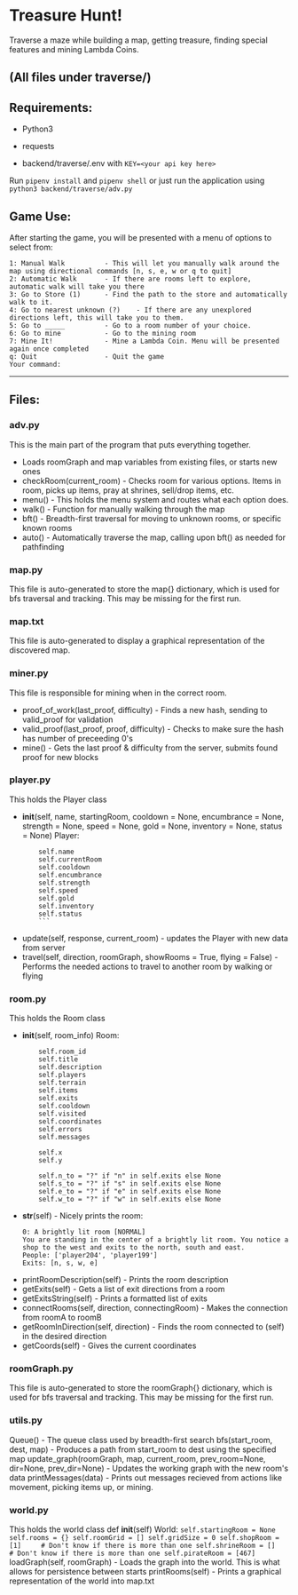 # Treasure Hunt!

Traverse a maze while building a map, getting treasure, finding special features and mining Lambda Coins.

(All files under traverse/)
---

## Requirements:
- Python3
- requests

- backend/traverse/.env with `KEY=<your api key here>`

Run `pipenv install` and `pipenv shell` or just run the application using `python3 backend/traverse/adv.py`


## Game Use:
After starting the game, you will be presented with a menu of options to select from:
```
1: Manual Walk          - This will let you manually walk around the map using directional commands [n, s, e, w or q to quit]
2: Automatic Walk       - If there are rooms left to explore, automatic walk will take you there
3: Go to Store (1)      - Find the path to the store and automatically walk to it.
4: Go to nearest unknown (?)    - If there are any unexplored directions left, this will take you to them.
5: Go to _____          - Go to a room number of your choice.
6: Go to mine           - Go to the mining room
7: Mine It!             - Mine a Lambda Coin. Menu will be presented again once completed
q: Quit                 - Quit the game
Your command:
```

---

## Files:

### adv.py
This is the main part of the program that puts everything together.
- Loads roomGraph and map variables from existing files, or starts new ones
- checkRoom(current_room) - Checks room for various options. Items in room, picks up items, pray at shrines, sell/drop items, etc.
- menu() - This holds the menu system and routes what each option does.
- walk() - Function for manually walking through the map
- bft() - Breadth-first traversal for moving to unknown rooms, or specific known rooms
- auto() - Automatically traverse the map, calling upon bft() as needed for pathfinding

### map.py
This file is auto-generated to store the map{} dictionary, which is used for bfs traversal and tracking. This may be missing for the first run.

### map.txt
This file is auto-generated to display a graphical representation of the discovered map.

### miner.py
This file is responsible for mining when in the correct room.
- proof_of_work(last_proof, difficulty) - Finds a new hash, sending to valid_proof for validation
- valid_proof(last_proof, proof, difficulty) - Checks to make sure the hash has <difficulty> number of preceeding 0's
- mine() - Gets the last proof & difficulty from the server, submits found proof for new blocks

### player.py
This holds the Player class
- __init__(self, name, startingRoom, cooldown = None, encumbrance = None, strength = None, speed = None,  gold = None, inventory = None, status = None)
    Player:
    ```
        self.name
        self.currentRoom
        self.cooldown
        self.encumbrance
        self.strength
        self.speed
        self.gold
        self.inventory
        self.status
        ```
- update(self, response, current_room) - updates the Player with new data from server
- travel(self, direction, roomGraph, showRooms = True, flying = False) - Performs the needed actions to travel to another room by walking or flying

### room.py
This holds the Room class
- __init__(self, room_info)
    Room:
    ```
        self.room_id
        self.title
        self.description
        self.players
        self.terrain
        self.items
        self.exits
        self.cooldown
        self.visited
        self.coordinates
        self.errors
        self.messages

        self.x
        self.y

        self.n_to = "?" if "n" in self.exits else None
        self.s_to = "?" if "s" in self.exits else None
        self.e_to = "?" if "e" in self.exits else None
        self.w_to = "?" if "w" in self.exits else None
    ```
- __str__(self) - Nicely prints the room:
    ```
    0: A brightly lit room [NORMAL]
    You are standing in the center of a brightly lit room. You notice a shop to the west and exits to the north, south and east.
    People: ['player204', 'player199']
    Exits: [n, s, w, e]
    ```
- printRoomDescription(self) - Prints the room description
- getExits(self) - Gets a list of exit directions from a room
- getExitsString(self) - Prints a formatted list of exits
- connectRooms(self, direction, connectingRoom) - Makes the connection from roomA to roomB
- getRoomInDirection(self, direction) - Finds the room connected to (self) in the desired direction
- getCoords(self) - Gives the current coordinates

### roomGraph.py
This file is auto-generated to store the roomGraph{} dictionary, which is used for bfs traversal and tracking. This may be missing for the first run.

### utils.py
Queue() - The queue class used by breadth-first search
bfs(start_room, dest, map) - Produces a path from start_room to dest using the specified map
update_graph(roomGraph, map, current_room, prev_room=None, dir=None, prev_dir=None) - Updates the working graph with the new room's data
printMessages(data) - Prints out messages recieved from actions like movement, picking items up, or mining.

### world.py
This holds the world class
def __init__(self)
    World:
    ```
    self.startingRoom = None
    self.rooms = {}
    self.roomGrid = []
    self.gridSize = 0
    self.shopRoom = [1]     # Don't know if there is more than one
    self.shrineRoom = []    # Don't know if there is more than one
    self.pirateRoom = [467]
    ```
loadGraph(self, roomGraph) - Loads the graph into the world. This is what allows for persistence between starts
printRooms(self) - Prints a graphical representation of the world into map.txt

